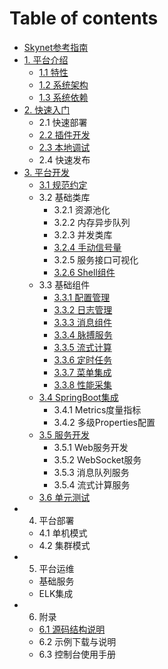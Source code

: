 # Table of contents

* [Skynet参考指南](README.md)
* [1. 平台介绍](1.chapter/README.md)
  * [1.1 特性](1.chapter/untitled.md)
  * [1.2 系统架构](1.chapter/xi-tong-jia-gou.md)
  * [1.3 系统依赖](1.chapter/xi-tong-yi-lai.md)
* [2. 快速入门](2.chapter/README.md)
  * 2.1 快速部署
  * [2.2 插件开发](2.chapter/cha-jian-kai-fa.md)
  * [2.3 本地调试](2.chapter/ben-di-tiao-shi.md)
  * 2.4 快速发布
* [3. 平台开发](3.chapter/README.md)
  * [3.1 规范约定](3.chapter/3.1-gui-fan-yue-ding.md)
  * 3.2 基础类库
    * 3.2.1 资源池化
    * 3.2.2 内存异步队列
    * 3.2.3 并发类库
    * [3.2.4 手动信号量](3.chapter/3.2-ji-chu-lei-ku/3.2.4-shou-dong-xin-hao-liang.md)
    * 3.2.5 服务接口可视化
    * [3.2.6 Shell组件](3.chapter/3.2-ji-chu-lei-ku/3.2.6shell-zu-jian.md)
  * 3.3 基础组件
    * [3.3.1 配置管理](3.chapter/3.3-ji-chu-zu-jian/3.3.1-pei-zhi-guan-li.md)
    * [3.3.2 日志管理](3.chapter/3.3-ji-chu-zu-jian/3.3.2-ri-zhi-guan-li.md)
    * [3.3.3 消息组件](3.chapter/3.3-ji-chu-zu-jian/3.3.3-xiao-xi-zu-jian.md)
    * [3.3.4 脉搏服务](3.chapter/3.3-ji-chu-zu-jian/3.3.4-mai-bo-fu-wu.md)
    * [3.3.5 流式计算](3.chapter/3.3-ji-chu-zu-jian/3.3.5-liu-shi-ji-suan.md)
    * [3.3.6 定时任务](3.chapter/3.3-ji-chu-zu-jian/3.3.6-ding-shi-ren-wu.md)
    * [3.3.7 菜单集成](3.chapter/3.3-ji-chu-zu-jian/3.3.7-cai-dan-ji-cheng.md)
    * [3.3.8 性能采集](3.chapter/3.3-ji-chu-zu-jian/3.3.8-xing-neng-cai-ji.md)
  * [3.4 SpringBoot集成](3.chapter/3.4-springboot-ji-cheng/README.md)
    * 3.4.1 Metrics度量指标
    * 3.4.2 多级Properties配置
  * [3.5 服务开发](3.chapter/3.5-fu-wu-kai-fa/README.md)
    * 3.5.1 Web服务开发
    * 3.5.2 WebSocket服务
    * 3.5.3 消息队列服务
    * 3.5.4 流式计算服务
  * [3.6 单元测试](3.chapter/3.6-dan-yuan-ce-shi.md)
* 4. 平台部署
  * 4.1 单机模式
  * 4.2 集群模式
* 5. 平台运维
  * 基础服务
  * ELK集成
* 6. 附录
  * [6.1 源码结构说明](6.chapter/6.1-yuan-ma-jie-gou-shuo-ming.md)
  * 6.2 示例下载与说明
  * 6.3 控制台使用手册


